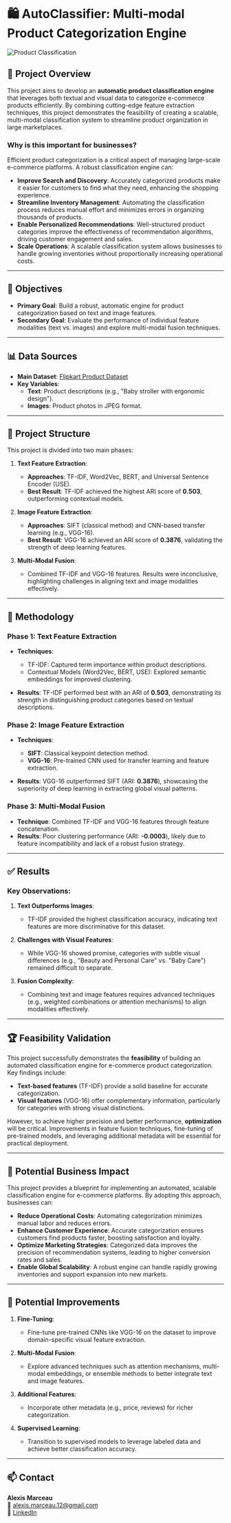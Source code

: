 # 🛍️ **AutoClassifier**: Multi-modal Product Categorization Engine

![Product Classification](images/product_classification.jpg) <!-- Placeholder image for context -->

## 🏢 **Project Overview**

This project aims to develop an **automatic product classification engine** that leverages both textual and visual data to categorize e-commerce products efficiently. By combining cutting-edge feature extraction techniques, this project demonstrates the feasibility of creating a scalable, multi-modal classification system to streamline product organization in large marketplaces.

### **Why is this important for businesses?**
Efficient product categorization is a critical aspect of managing large-scale e-commerce platforms. A robust classification engine can:
- **Improve Search and Discovery**: Accurately categorized products make it easier for customers to find what they need, enhancing the shopping experience.
- **Streamline Inventory Management**: Automating the classification process reduces manual effort and minimizes errors in organizing thousands of products.
- **Enable Personalized Recommendations**: Well-structured product categories improve the effectiveness of recommendation algorithms, driving customer engagement and sales.
- **Scale Operations**: A scalable classification system allows businesses to handle growing inventories without proportionally increasing operational costs.

---

## 🎯 **Objectives**

- **Primary Goal**: Build a robust, automatic engine for product categorization based on text and image features.  
- **Secondary Goal**: Evaluate the performance of individual feature modalities (text vs. images) and explore multi-modal fusion techniques.  

---

## 📊 **Data Sources**

- **Main Dataset**: [Flipkart Product Dataset](https://www.kaggle.com/datasets/PromptCloudHQ/flipkart-products)  
- **Key Variables**:  
  - **Text**: Product descriptions (e.g., "Baby stroller with ergonomic design").  
  - **Images**: Product photos in JPEG format.  

---

## 📁 **Project Structure**

This project is divided into two main phases:

1. **Text Feature Extraction**:
   - **Approaches**: TF-IDF, Word2Vec, BERT, and Universal Sentence Encoder (USE).  
   - **Best Result**: TF-IDF achieved the highest ARI score of **0.503**, outperforming contextual models.  

2. **Image Feature Extraction**:
   - **Approaches**: SIFT (classical method) and CNN-based transfer learning (e.g., VGG-16).  
   - **Best Result**: VGG-16 achieved an ARI score of **0.3876**, validating the strength of deep learning features.  

3. **Multi-Modal Fusion**:
   - Combined TF-IDF and VGG-16 features. Results were inconclusive, highlighting challenges in aligning text and image modalities effectively.

---

## 🔬 **Methodology**

### Phase 1: Text Feature Extraction  
- **Techniques**:  
  - TF-IDF: Captured term importance within product descriptions.  
  - Contextual Models (Word2Vec, BERT, USE): Explored semantic embeddings for improved clustering.  

- **Results**: TF-IDF performed best with an ARI of **0.503**, demonstrating its strength in distinguishing product categories based on textual descriptions.

### Phase 2: Image Feature Extraction  
- **Techniques**:  
  - **SIFT**: Classical keypoint detection method.  
  - **VGG-16**: Pre-trained CNN used for transfer learning and feature extraction.  

- **Results**: VGG-16 outperformed SIFT (ARI: **0.3876**), showcasing the superiority of deep learning in extracting global visual patterns.

### Phase 3: Multi-Modal Fusion  
- **Technique**: Combined TF-IDF and VGG-16 features through feature concatenation.  
- **Results**: Poor clustering performance (ARI: **-0.0003**), likely due to feature incompatibility and lack of a robust fusion strategy.  

---

## ✅ **Results**

### Key Observations:  
1. **Text Outperforms Images**:  
   - TF-IDF provided the highest classification accuracy, indicating text features are more discriminative for this dataset.  

2. **Challenges with Visual Features**:  
   - While VGG-16 showed promise, categories with subtle visual differences (e.g., "Beauty and Personal Care" vs. "Baby Care") remained difficult to separate.

3. **Fusion Complexity**:  
   - Combining text and image features requires advanced techniques (e.g., weighted combinations or attention mechanisms) to align modalities effectively.

---

## 🏆 **Feasibility Validation**

This project successfully demonstrates the **feasibility** of building an automated classification engine for e-commerce product categorization. Key findings include:
- **Text-based features** (TF-IDF) provide a solid baseline for accurate categorization.
- **Visual features** (VGG-16) offer complementary information, particularly for categories with strong visual distinctions.

However, to achieve higher precision and better performance, **optimization** will be critical. Improvements in feature fusion techniques, fine-tuning of pre-trained models, and leveraging additional metadata will be essential for practical deployment.

---

## 🚀 **Potential Business Impact**

This project provides a blueprint for implementing an automated, scalable classification engine for e-commerce platforms. By adopting this approach, businesses can:
- **Reduce Operational Costs**: Automating categorization minimizes manual labor and reduces errors.
- **Enhance Customer Experience**: Accurate categorization ensures customers find products faster, boosting satisfaction and loyalty.
- **Optimize Marketing Strategies**: Categorized data improves the precision of recommendation systems, leading to higher conversion rates and sales.
- **Enable Global Scalability**: A robust engine can handle rapidly growing inventories and support expansion into new markets.

---

## 🚀 **Potential Improvements**

1. **Fine-Tuning**:
   - Fine-tune pre-trained CNNs like VGG-16 on the dataset to improve domain-specific visual feature extraction.  

2. **Multi-Modal Fusion**:
   - Explore advanced techniques such as attention mechanisms, multi-modal embeddings, or ensemble methods to better integrate text and image features.  

3. **Additional Features**:
   - Incorporate other metadata (e.g., price, reviews) for richer categorization.

4. **Supervised Learning**:
   - Transition to supervised models to leverage labeled data and achieve better classification accuracy.

---

## 📫 **Contact**

**Alexis Marceau**  
📧 [alexis.marceau.12@gmail.com](mailto:alexis.marceau.12@gmail.com)  
🔗 [LinkedIn](https://www.linkedin.com/in/alexis-marceau)
